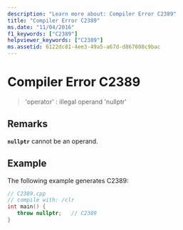 ```yaml
---
description: "Learn more about: Compiler Error C2389"
title: "Compiler Error C2389"
ms.date: "11/04/2016"
f1_keywords: ["C2389"]
helpviewer_keywords: ["C2389"]
ms.assetid: 6122dc81-4ee3-49a5-a67d-d867808c9bac
---
```

# Compiler Error C2389

> 'operator' : illegal operand 'nullptr'

## Remarks

**`nullptr`** cannot be an operand.

## Example

The following example generates C2389:

```cpp
// C2389.cpp
// compile with: /clr
int main() {
   throw nullptr;   // C2389
}
```
